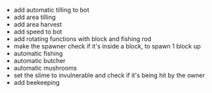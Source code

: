 * add automatic tilling to bot
* add area tilling
* add area harvest
* add speed to bot
* add rotating functions with block and fishing rod
* make the spawner check if it's inside a block, to spawn 1 block up
* automatic fishing
* automatic butcher
* automatic mushrooms
* set the slime to invulnerable and check if it's being hit by the owner
* add beekeeping

